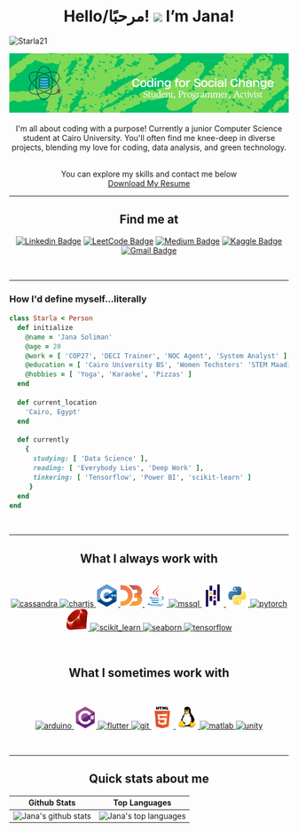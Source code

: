 <div align="center">
 
# Hello/مرحبًا! <img src="https://media.giphy.com/media/hvRJCLFzcasrR4ia7z/giphy.gif" width="35"> I’m Jana!

<p align="left"> <img src="https://komarev.com/ghpvc/?username=Starla21&label=Profile%20views&color=0e75b6&style=flat" alt="Starla21" /> </p>

<div align="center"> <img src="https://github.com/Starla21/Starla21/blob/main/Images/Untitled%20design%20(3).png"> </div>
<br>
I'm all about coding with a purpose! Currently a junior Computer Science student at Cairo University. You'll often find me knee-deep in diverse projects, blending my love for coding, data analysis, and green technology.
<br/>

<br>You can explore my skills and contact me below<br/>
[Download My Resume](https://drive.google.com/file/d/1mUYx3diQCvJYv_YHLkttnPeGGE1wT_Mz/view)

</div>

---
<div align="center">


## Find me at

  [![Linkedin Badge](https://img.shields.io/badge/Jana%20Soliman-blue?style=flat-square&logo=Linkedin&logoColor=White)](https://www.linkedin.com/in/jana-soliman-732a36176/)
  [![LeetCode Badge](https://img.shields.io/badge/Starla21-yellow?style=flat-square&logo=Leetcode&logoColor=black)](https://leetcode.com/_STARLA_/)
  [![Medium Badge](https://img.shields.io/badge/Jana%20Soliman-green?style=flat-square&logo=Medium&logoColor=white)](https://medium.com/@binnaief)
  [![Kaggle Badge](https://img.shields.io/badge/STARLA21%20-%20blue?style=flat-square&logo=Kaggle&logoColor=white)](https://www.kaggle.com/starla21)
  [![Gmail Badge](https://img.shields.io/badge/Jana%20Soliman%20-%20red?style=flat-square&logo=Gmail&logoColor=white)](jskywalker144@gmail.com)
</div>
<br>

---
<h3>How I'd define myself...literally</h3>

 ```ruby
 class Starla < Person
   def initialize
     @name = 'Jana Soliman'
     @age = 20
     @work = [ 'COP27', 'DECI Trainer', 'NOC Agent', 'System Analyst' ]
     @education = [ 'Cairo University BS', 'Women Techsters' 'STEM Maadi' ]
     @hobbies = [ 'Yoga', 'Karaoke', 'Pizzas' ]
   end

   def current_location
     'Cairo, Egypt'
   end

   def currently
     {
       studying: [ 'Data Science' ],
       reading: [ 'Everybody Lies', 'Deep Work' ],
       tinkering: [ 'Tensorflow', 'Power BI', 'scikit-learn' ]
      }
   end
 end
 ``` 
<br>

---

<div align="center">
 
## What I always work with
<p>
 <br>
<a href="https://cassandra.apache.org/" target="_blank" rel="noreferrer"> <img src="https://www.vectorlogo.zone/logos/apache_cassandra/apache_cassandra-icon.svg" alt="cassandra" width="40" height="40"/> </a> <a href="https://www.chartjs.org" target="_blank" rel="noreferrer"> <img src="https://www.chartjs.org/media/logo-title.svg" alt="chartjs" width="40" height="40"/> </a> <a href="https://www.w3schools.com/cpp/" target="_blank" rel="noreferrer"> <img src="https://raw.githubusercontent.com/devicons/devicon/master/icons/cplusplus/cplusplus-original.svg" alt="cplusplus" width="40" height="40"/> </a> <a href="https://d3js.org/" target="_blank" rel="noreferrer"> <img src="https://raw.githubusercontent.com/devicons/devicon/master/icons/d3js/d3js-original.svg" alt="d3js" width="40" height="40"/> </a> <a href="https://www.java.com" target="_blank" rel="noreferrer"> <img src="https://raw.githubusercontent.com/devicons/devicon/master/icons/java/java-original.svg" alt="java" width="40" height="40"/> </a> <a href="https://www.microsoft.com/en-us/sql-server" target="_blank" rel="noreferrer"> <img src="https://www.svgrepo.com/show/303229/microsoft-sql-server-logo.svg" alt="mssql" width="40" height="40"/> </a> <a href="https://pandas.pydata.org/" target="_blank" rel="noreferrer"> <img src="https://raw.githubusercontent.com/devicons/devicon/2ae2a900d2f041da66e950e4d48052658d850630/icons/pandas/pandas-original.svg" alt="pandas" width="40" height="40"/> </a> <a href="https://www.python.org" target="_blank" rel="noreferrer"> <img src="https://raw.githubusercontent.com/devicons/devicon/master/icons/python/python-original.svg" alt="python" width="40" height="40"/> </a> <a href="https://pytorch.org/" target="_blank" rel="noreferrer"> <img src="https://www.vectorlogo.zone/logos/pytorch/pytorch-icon.svg" alt="pytorch" width="40" height="40"/> </a> <a href="https://www.ruby-lang.org/en/" target="_blank" rel="noreferrer"> <img src="https://raw.githubusercontent.com/devicons/devicon/master/icons/ruby/ruby-original.svg" alt="ruby" width="40" height="40"/> </a> <a href="https://scikit-learn.org/" target="_blank" rel="noreferrer"> <img src="https://upload.wikimedia.org/wikipedia/commons/0/05/Scikit_learn_logo_small.svg" alt="scikit_learn" width="40" height="40"/> </a> <a href="https://seaborn.pydata.org/" target="_blank" rel="noreferrer"> <img src="https://seaborn.pydata.org/_images/logo-mark-lightbg.svg" alt="seaborn" width="40" height="40"/> </a> <a href="https://www.tensorflow.org" target="_blank" rel="noreferrer"> <img src="https://www.vectorlogo.zone/logos/tensorflow/tensorflow-icon.svg" alt="tensorflow" width="40" height="40"/> </a>

</p>
<br>


## What I sometimes work with
<br>
<p>
<a href="https://www.arduino.cc/" target="_blank" rel="noreferrer"> <img src="https://cdn.worldvectorlogo.com/logos/arduino-1.svg" alt="arduino" width="40" height="40"/> </a> <a href="https://www.w3schools.com/cs/" target="_blank" rel="noreferrer"> <img src="https://raw.githubusercontent.com/devicons/devicon/master/icons/csharp/csharp-original.svg" alt="csharp" width="40" height="40"/> </a> <a href="https://flutter.dev" target="_blank" rel="noreferrer"> <img src="https://www.vectorlogo.zone/logos/flutterio/flutterio-icon.svg" alt="flutter" width="40" height="40"/> </a> <a href="https://git-scm.com/" target="_blank" rel="noreferrer"> <img src="https://www.vectorlogo.zone/logos/git-scm/git-scm-icon.svg" alt="git" width="40" height="40"/> </a> <a href="https://www.w3.org/html/" target="_blank" rel="noreferrer"> <img src="https://raw.githubusercontent.com/devicons/devicon/master/icons/html5/html5-original-wordmark.svg" alt="html5" width="40" height="40"/> </a> <a href="https://www.linux.org/" target="_blank" rel="noreferrer"> <img src="https://raw.githubusercontent.com/devicons/devicon/master/icons/linux/linux-original.svg" alt="linux" width="40" height="40"/> </a> <a href="https://www.mathworks.com/" target="_blank" rel="noreferrer"> <img src="https://upload.wikimedia.org/wikipedia/commons/2/21/Matlab_Logo.png" alt="matlab" width="40" height="40"/> </a> <a href="https://unity.com/" target="_blank" rel="noreferrer"> <img src="https://www.vectorlogo.zone/logos/unity3d/unity3d-icon.svg" alt="unity" width="40" height="40"/> </a>
</p>

<br>


---

## Quick stats about me
| Github Stats | Top Languages |
| --- | --- |
| ![Jana's github stats](https://github-readme-stats.vercel.app/api?username=Starla21&show_icons=true&title_color=50C878&icon_color=00A36C&text_color=9f9f9f&bg_color=151515&count_private=true) | ![Jana's top languages](https://github-readme-stats.vercel.app/api/top-langs/?username=Starla21&show_icons=true&title_color=00A36C&icon_color=f6c32c&text_color=9f9f9f&bg_color=151515&count_private=true&layout=compact) |

</div>

